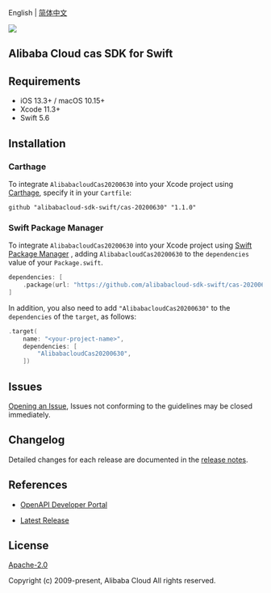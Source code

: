 English | [简体中文](README-CN.md)

![](https://aliyunsdk-pages.alicdn.com/icons/AlibabaCloud.svg)

## Alibaba Cloud cas SDK for Swift

## Requirements

- iOS 13.3+ / macOS 10.15+
- Xcode 11.3+
- Swift 5.6

## Installation

### Carthage

To integrate `AlibabacloudCas20200630` into your Xcode project using [Carthage](https://github.com/Carthage/Carthage), specify it in your `Cartfile`:

```ogdl
github "alibabacloud-sdk-swift/cas-20200630" "1.1.0"
```

### Swift Package Manager

To integrate `AlibabacloudCas20200630` into your Xcode project using [Swift Package Manager](https://swift.org/package-manager/) , adding `AlibabacloudCas20200630` to the `dependencies` value of your `Package.swift`.

```swift
dependencies: [
    .package(url: "https://github.com/alibabacloud-sdk-swift/cas-20200630.git", from: "1.1.0")
]
```

In addition, you also need to add `"AlibabacloudCas20200630"` to the `dependencies` of the `target`, as follows:

```swift
.target(
    name: "<your-project-name>",
    dependencies: [
        "AlibabacloudCas20200630",
    ])
```

## Issues

[Opening an Issue](https://github.com/alibabacloud-sdk-swift/cas-20200630/issues/new), Issues not conforming to the guidelines may be closed immediately.

## Changelog

Detailed changes for each release are documented in the [release notes](./ChangeLog.txt).

## References

* [OpenAPI Developer Portal](https://next.api.alibabacloud.com/home)
- [Latest Release](https://github.com/alibabacloud-sdk-swift/cas-20200630)

## License

[Apache-2.0](http://www.apache.org/licenses/LICENSE-2.0)

Copyright (c) 2009-present, Alibaba Cloud All rights reserved.
